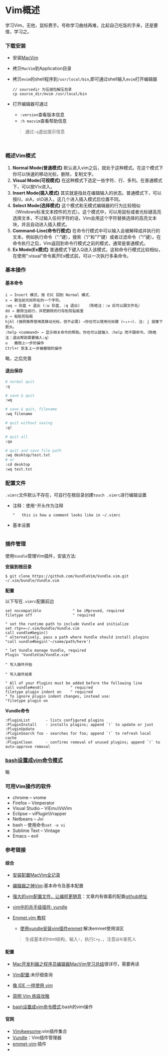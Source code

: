 # Vim概述

学习Vim，无他，鼠标费手。号称学习曲线再难，比起自己吃饭的手来，还是要值，学习之。

### 下载安装

* 安装[MacVim](https://github.com/b4winckler/macvim/releases)

* 拷贝`MacVim`到Application目录

* 拷贝`mvim`的shell程序到`/usr/local/bin`,即可通过shell输入`mvim`打开编辑器

  ```
  // sourcedir 为压缩包解压目录
  cp source_dir/mvim /usr/local/bin
  ```

* 打开编辑器可通过

  * `:version`查看版本信息
  * `:h macvim`查看帮助信息

  > 通过`:q`退出提示信息

  ​

### 概述Vim模式

1. **Normal Mode(普通模式)**
   默认进入vim之后，就处于这种模式。在这个模式下你可以快速的移动光标，删除，复制文字。
2. **Visual Mode(可视模式)**
   在这种模式下选定一些字符、行、多列。在普通模式下，可以按V\v进入。
3. **Insert Mode(插入模式)**
   其实就是指处在编辑输入的状态。普通模式下，可以按i\I，a\A，o\O进入，这几个进入插入模式后位置不同。
4. **Select Mode(选择模式)**
   这个模式和无模式编辑器的行为比较相似（Windows标准文本控件的方式）。这个模式中，可以用鼠标或者光标键高亮选择文本，不过输入任何字符的话，Vim会用这个字符替换选择的高亮文本块，并且自动进入插入模式。
5. **Command-Line(命令行模式)**
   在命令行模式中可以输入会被解释成并执行的文本。例如执行命令（”:”键），搜索（”/“和”?”键）或者过滤命令（”!”键）。在命令执行之后，Vim返回到命令行模式之前的模式，通常是普通模式。
6. **Ex Mode(Ex模式)**
   普通模式下键入Q进入该模式，这和命令行模式比较相似，在使用”:visual”命令离开Ex模式前，可以一次执行多条命令。

### 基本操作

#### 基本命令

```
i → Insert 模式，按 ESC 回到 Normal 模式.
x → 删当前光标所在的一个字符。
:wq → 存盘 + 退出 (:w 存盘, :q 退出)   （陈皓注：:w 后可以跟文件名）
dd → 删除当前行，并把删除的行存到剪贴板里
p → 粘贴剪贴板
hjkl (强例推荐使用其移动光标，但不必需) →你也可以使用光标键 (←↓↑→). 注: j 就像下箭头。
:help <command> → 显示相关命令的帮助。你也可以就输入 :help 而不跟命令。（陈皓注：退出帮助需要输入:q）
u   撤销上一步的操作
Ctrl+r 恢复上一步被撤销的操作
```



略，之后完善

#### 退出保存

```bash
# normal quit
:q

# save & quit
:wq

# save & quit, filename
:wq filename

# quit without saving
:q!

# quit all
:qa

# quit and save file path
:wq desktop/test.txt
# or 
:cd desktop
:wq test.txt
```



### 配置文件

`.vimrc`文件默认不存在，可自行在根目录创建`touch .vimrc`进行编辑设置

* 注释：使用`"`开头作为注释

  ```
  "   this is how a comment looks like in ~/.vimrc
  ```

* 基本设置

  ```

  ```

### 插件管理

使用`Vundle`管理Vim插件，安装方法:

**安装到根目录**

```
$ git clone https://github.com/VundleVim/Vundle.vim.git ~/.vim/bundle/Vundle.vim
```

**配置**

以下写在`.vimrc`配置前边

```
set nocompatible              " be iMproved, required
filetype off                  " required

" set the runtime path to include Vundle and initialize
set rtp+=~/.vim/bundle/Vundle.vim
call vundle#begin()
" alternatively, pass a path where Vundle should install plugins
"call vundle#begin('~/some/path/here')

" let Vundle manage Vundle, required
Plugin 'VundleVim/Vundle.vim'

" 写入插件开始

" 写入插件结束

" All of your Plugins must be added before the following line
call vundle#end()            " required
filetype plugin indent on    " required
" To ignore plugin indent changes, instead use:
"filetype plugin on
```

**Vundle命令**

```
:PluginList       - lists configured plugins
:PluginInstall    - installs plugins; append `!` to update or just 
:PluginUpdate
:PluginSearch foo - searches for foo; append `!` to refresh local cache
:PluginClean      - confirms removal of unused plugins; append `!` to auto-approve removal
```



### [bash设置成vim命令模式](http://blog.csdn.net/hjx5200/article/details/22329477)

略




### 可用Vim操作的软件

- chrome – vrome
- Firefox – Vimperator
- Visual Studio – ViEmu\VsVim
- Eclipse – viPlugin\Vrapper
- Netbeans – Jvi
- bash – 使用命令`set -o vi`
- Sublime Text – Vintage
- Emacs – evil




### 参考链接

#### 综合

* [安装配置MacVim全记录](http://wiki.11ten.net/Notes/%E5%AE%89%E8%A3%85%E9%85%8D%E7%BD%AEmacvim%E5%85%A8%E8%AE%B0%E5%BD%95.html)

* [编辑器之神Vim](http://howiefh.github.io/2013/12/02/vim-is-the-god-of-all-editors/):基本命令及基本配置

* [强大的vim配置文件，让编程更随意](http://www.cnblogs.com/ma6174/archive/2011/12/10/2283393.html)：文章内有做着的配置[github地址](https://github.com/ma6174/vim)

* [vim中的杀手级插件: vundle](http://zuyunfei.com/2013/04/12/killer-plugin-of-vim-vundle/)

* [Emmet.vim 教程](https://www.zfanw.com/blog/zencoding-vim-tutorial-chinese.html)

  - [使用vundle安装vim插件emmet](http://ijs.me/archives/25.html):解决emmet使用误区

  > 生成基本的html结构，输入`!`，执行`C+y,`，注意`逗号`害死人

#### 配置

* [Mac开发利器之程序员编辑器MacVim学习总结](http://blog.csdn.net/eric_xjj/article/details/8932502)很详尽，需要再读


* [Vim配置](http://edyfox.codecarver.org/html/_vimrc_for_beginners.html):未仔细查询


* [像 IDE 一样使用 vim](https://github.com/yangyangwithgnu/use_vim_as_ide)
* [简明 Vim 练级攻略](http://coolshell.cn/articles/5426.html)
* [bash设置成vim命令模式](http://blog.csdn.net/hjx5200/article/details/22329477):bash的vim操作

#### 官网

* [VimAwesome](http://vimawesome.com/):vim插件集合
* [Vundle](https://github.com/VundleVim/Vundle.Vim)：Vim插件管理器
* [emmet-vim](https://github.com/mattn/emmet-vim#quick-tutorial):插件
* ​